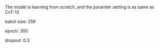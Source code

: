 The model is learning from scratch, and the paramter setting is as same as CvT-13

batch size: 256

epoch: 300

dropout: 0.3
